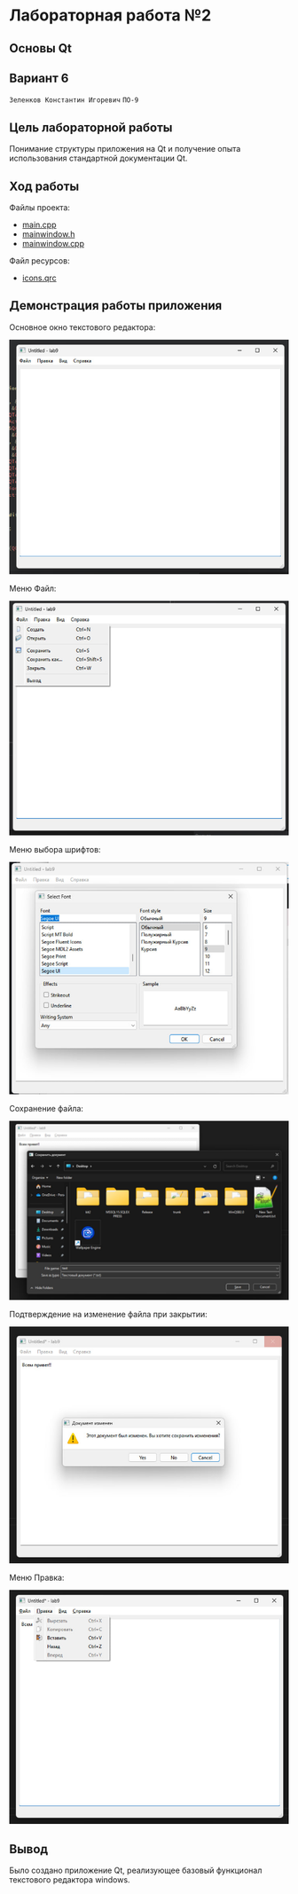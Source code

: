 # Лабораторная работа №2

## Основы Qt

## Вариант 6

`Зеленков Константин Игоревич`
`ПО-9`

## Цель лабораторной работы

Понимание структуры приложения на Qt и получение опыта использования стандартной документации Qt.

## Ход работы

Файлы проекта:

- [main.cpp](./src/main.cpp)
- [mainwindow.h](./src/mainwindow.h)
- [mainwindow.cpp](./src/mainwindow.cpp)

Файл ресурсов:

- [icons.qrc](./src/icons.qrc)

## Демонстрация работы приложения

Основное окно текстового редактора:

![image](./images/img_1.jpg)

Меню Файл:

![image](./images/img_2.jpg)

Меню выбора шрифтов:

![image](./images/img_3.jpg)

Сохранение файла:

![image](./images/img_4.jpg)

Подтверждение на изменение файла при закрытии:

![image](./images/img_5.jpg)

Меню Правка:

![image](./images/img_6.jpg)

## Вывод

Было создано приложение Qt, реализующее базовый функционал текстового редактора windows.
